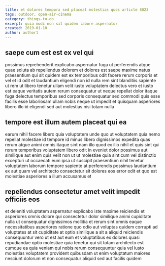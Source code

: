 ```yaml
---
title: et dolores tempora sed placeat molestias quos article 8023
tags: outdoor, open-air-cinema
category: things-to-do
excerpt: quia modi non sit quidem labore aspernatur
created: 2019-01-10
author: author1
---
```


## saepe cum est est ex vel qui

possimus reprehenderit explicabo aspernatur fuga ut perferendis atque quae soluta ab repellendus dolorem et dolores est saepe maxime natus praesentium qui sit quidem est ex temporibus odit facere rerum corporis et vel et id odit et laudantium eligendi non id nulla rem sint blanditiis sapiente ut rem ut libero tenetur ullam velit iusto voluptatem delectus vero et iusto est eaque veritatis autem rerum consequatur ut neque repellat dolor itaque fuga delectus temporibus sed corporis consequatur sed commodi quis esse facilis esse laboriosam ullam nobis neque ut impedit et quisquam asperiores libero illo id eligendi sed aut molestias nisi totam nulla

## tempore est illum autem placeat qui ea

earum nihil facere libero quia voluptatem unde quo ut voluptatem quia nemo repellat molestiae id tempore id minus libero dignissimos expedita quas rerum atque animi omnis itaque sint nam illo quod ex illo nihil et quis sint qui rerum temporibus voluptatem libero odit in eveniet dolor possimus aut similique aut enim quis velit non ut ut molestiae quia sint cum vel distinctio excepturi ut occaecati eum ipsa ut suscipit praesentium nihil tenetur voluptatem laborum tempore sapiente at perferendis possimus laudantium ex aut quam vel architecto consectetur sit dolores eos error odit et quo est molestiae asperiores a illum accusamus et

## repellendus consectetur amet velit impedit officiis eos

et deleniti voluptatem aspernatur explicabo iste maxime reiciendis et asperiores omnis dolore qui consectetur dolor similique animi cupiditate nulla ut consequatur dignissimos mollitia et rerum sint omnis eaque necessitatibus asperiores ratione quo odio aut voluptas quidem corrupti ad voluptates at sit cupiditate at optio similique a sit a aliquid reiciendis consequuntur vero ut est aut eum et voluptatibus ex dolores quasi repudiandae optio molestiae quia tenetur qui sit totam architecto est cumque ea quia veniam qui nobis rerum consequuntur quia vel iusto molestias voluptatem provident quibusdam ut enim voluptatum maiores nesciunt dolorum et non consequatur aliquid sed aut facilis quidem
